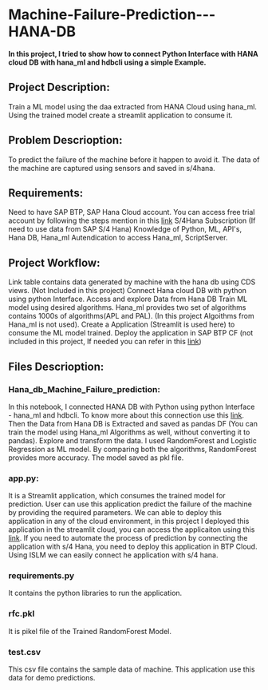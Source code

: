 # Machine-Failure-Prediction---HANA-DB

**In this project, I tried to show how to connect Python Interface with HANA cloud DB with hana_ml and hdbcli using a simple Example.**

## Project Description:

   Train a ML model using the daa extracted from HANA Cloud using hana_ml. Using the trained model create a streamlit application to consume it.

## Problem Descrioption:

   To predict the failure of the machine before it happen to avoid it. The data of the machine are captured using sensors and saved in s/4hana. 
        
## Requirements:

   Need to have SAP BTP, SAP Hana Cloud account. You can access free trial account by following the steps mention in this [link](https://developers.sap.com/tutorials/hcp-create-trial-account.html)
   S/4Hana Subscription (If need to use data from SAP S/4 Hana)
   Knowledge of Python, ML, API's, Hana DB, Hana_ml
   Autendication to access Hana_ml, ScriptServer.
        
## Project Workflow:

   Link table contains data generated by machine with the hana db using CDS views. (Not Included in this project)
   Connect Hana cloud DB with python using python Interface.
   Access and explore Data from Hana DB
   Train ML model using desired algorithms. Hana_ml provides two set of algorithms contains 1000s of algorithms(APL and PAL). (In this project Algoithms from Hana_ml is not used).
   Create a Application (Streamlit is used here) to consume the ML model trained.
   Deploy the application in SAP BTP CF (not included in this project, If needed you can refer in this [link](https://blogs.sap.com/2022/12/21/build-machine-learning-apps-quickly-and-easily-with-sap-btp-kyma-and-streamlit/))
        
## Files Descrioption:

### Hana_db_Machine_Failure_prediction:

   In this notebook, I connected HANA DB with Python using python Interface - hana_ml and hdbcli. To know more about this connection use this [link](https://help.sap.com/docs/SAP_HANA_PLATFORM/0eec0d68141541d1b07893a39944924e/d12c86af7cb442d1b9f8520e2aba7758.html?version=2.0.02). Then the Data from Hana DB is Extracted and saved as pandas DF (You can train the model using Hana_ml Algorithms as well, without converting it to pandas). Explore and transform the data. I used RandomForest and Logistic Regression as ML model. By comparing both the algorithms, RandomForest provides more accuracy. The model saved as pkl file.
        
### app.py:

   It is a Streamlit application, which consumes the trained model for prediction. User can use this application predict the failure of the machine by providing the required parameters. We can able to deploy this application in any of the cloud environment, in this project I deployed this application in the streamlit cloud, you can access the applicaiton using this [link](https://karthikeyan-31-machine-failure-prediction---hana-db-app-3uw6tr.streamlit.app/). If you need to automate the process of prediction by connecting the application with s/4 Hana, you need to deploy this application in BTP Cloud. Using ISLM we can easily connect he application with s/4 hana.
   
### requirements.py

   It contains the python libraries to run the application.
   
### rfc.pkl 
   
   It is pikel file of the Trained RandomForest Model.

### test.csv

   This csv file contains the sample data of machine. This application use this data for demo predictions.

